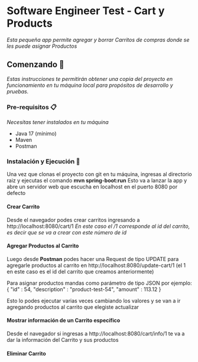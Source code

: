 # Software Engineer Test - Cart y Products

_Esta pequeña app permite agregar y borrar Carritos de compras donde se les puede asignar Productos_

## Comenzando 🚀

_Estas instrucciones te permitirán obtener una copia del proyecto en funcionamiento en tu máquina local para propósitos de desarrollo y pruebas._

### Pre-requisitos 📋

_Necesitas tener instalados en tu máquina_

* Java 17 (mínimo)
* Maven
* Postman


### Instalación y Ejecución 🔧

Una vez que clonas el proyecto con git en tu máquina, ingresas al directorio raiz y ejecutas el comando **mvn spring-boot:run**
Esto va a lanzar la app y abre un servidor web que escucha en localhost en el puerto 8080 por defecto

#### Crear Carrito ####
Desde el navegador podes crear carritos ingresando a http://localhost:8080/cart/1
_En este caso el /1 corresponde al id del carrito, es decir que se va a crear con este número de id_

#### Agregar Productos al Carrito ####
Luego desde **Postman** podes hacer una Request de tipo UPDATE para agregarle productos al carrito en http://localhost:8080/update-cart/1 (el 1 en este caso es el id del carrito que creamos anteriormente)

Para asignar productos mandas como parámetro de tipo JSON por ejemplo:
{
    "id" : 54,
    "description" : "product-test-54",
    "amount" : 113.12
}

Esto lo podes ejecutar varias veces cambiando los valores y se van a ir agregando productos al carrito que elegiste actualizar

#### Mostrar información de un Carrito específico ####

Desde el navegador si ingresas a http://localhost:8080/cart/info/1 te va a dar la información del Carrito y sus productos

#### Eliminar Carrito ####

